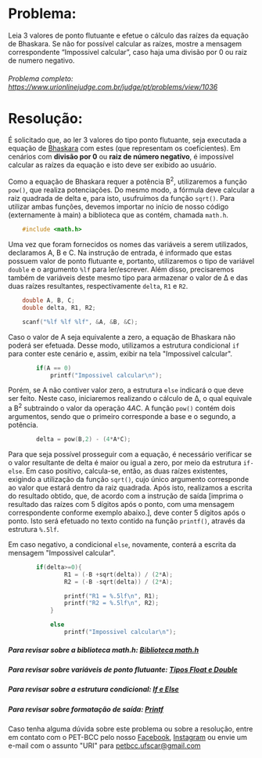 # Problema:

Leia 3 valores de ponto flutuante e efetue o cálculo das raízes da equação de Bhaskara. Se não for possível calcular as raízes, mostre a mensagem correspondente “Impossivel calcular”, caso haja uma divisão por 0 ou raiz de numero negativo.

###### Problema completo: https://www.urionlinejudge.com.br/judge/pt/problems/view/1036

# Resolução:
É solicitado que, ao ler 3 valores do tipo ponto flutuante, seja executada a equação de [Bhaskara](https://www.todamateria.com.br/formula-de-bhaskara/) com estes (que representam os coeficientes). Em cenários com **divisão por 0** ou **raiz de número negativo**, é impossível calcular as raízes da equação e isto deve ser exibido ao usuário.


Como a equação de Bhaskara requer a potência B<sup>2</sup>, utilizaremos a função `pow()`, que realiza potenciações. Do mesmo modo, a fórmula deve calcular a raiz quadrada de delta e, para isto, usufruímos da função `sqrt()`. Para utilizar ambas funções, devemos importar no início de nosso código (externamente à main) a biblioteca que as contém, chamada `math.h`.

```c
    #include <math.h>
```

Uma vez que foram fornecidos os nomes das variáveis a serem utilizados, declaramos A, B e C. Na instrução de entrada, é informado que estas possuem valor de ponto flutuante e, portanto, utilizaremos o tipo de variável `double` e o argumento `%lf` para ler/escrever. Além disso, precisaremos também de variáveis deste mesmo tipo para armazenar o valor de Δ e das duas raízes resultantes, respectivamente `delta`, `R1` e `R2`.

```c
    double A, B, C;
  	double delta, R1, R2;

  	scanf("%lf %lf %lf", &A, &B, &C);
```


Caso o valor de A seja equivalente a zero, a equação de Bhaskara não poderá ser efetuada. Desse modo, utilizamos a estrutura condicional `if` para conter este cenário e, assim, exibir na tela "Impossivel calcular".

```c
        if(A == 0)
      		printf("Impossivel calcular\n");
```

Porém, se A não contiver valor zero, a estrutura `else` indicará o que deve ser feito. Neste caso, iniciaremos realizando o cálculo de Δ, o qual equivale a B<sup>2</sup> subtraindo o valor da operação 4*A*C. A função `pow()` contém dois argumentos, sendo que o primeiro corresponde a base e o segundo, a potência.

```c
        delta = pow(B,2) - (4*A*C);
```


Para que seja possível prosseguir com a equação, é necessário verificar se o valor resultante de delta é maior ou igual a zero, por meio da estrutura `if-else`. Em caso positivo, calcula-se, então, as duas raízes existentes, exigindo a utilização da função `sqrt()`, cujo único argumento corresponde ao valor que estará dentro da raiz quadrada. Após isto, realizamos a escrita do resultado obtido, que, de acordo com a instrução de saída [imprima o resultado das raízes com 5 dígitos após o ponto, com uma mensagem correspondente conforme exemplo abaixo.], deve conter 5 dígitos após o ponto. Isto será efetuado no texto contido na função `printf()`, através da estrutura `%.5lf`.

Em caso negativo, a condicional `else`, novamente, conterá a escrita da mensagem "Impossivel calcular".

```c
        if(delta>=0){
    			R1 = (-B +sqrt(delta)) / (2*A);
    			R2 = (-B -sqrt(delta)) / (2*A);

    			printf("R1 = %.5lf\n", R1);
    			printf("R2 = %.5lf\n", R2);
    		}

    		else
    			printf("Impossivel calcular\n");
```

##### Para revisar sobre a biblioteca math.h: [Biblioteca math.h](http://linguagemc.com.br/a-biblioteca-math-h/)
##### Para revisar sobre variáveis de ponto flutuante: [Tipos Float e Double](https://www.cprogressivo.net/2012/12/Os-tipos-float-e-double-numeros-decimais-reais-em-C.html)
##### Para revisar sobre a estrutura condicional: [If e Else](https://www.cprogressivo.net/2013/01/O-testecondicional-IF-ELSE.html)
##### Para revisar sobre formatação de saída: [Printf](https://alvinalexander.com/programming/printf-format-cheat-sheet/)


Caso tenha alguma dúvida sobre este problema ou sobre a resolução, entre em contato com o PET-BCC pelo nosso
[Facebook](https://www.facebook.com/petbcc/),
[Instagram](https://www.instagram.com/petbcc.ufscar/)
ou envie um e-mail com o assunto "URI" para petbcc.ufscar@gmail.com
